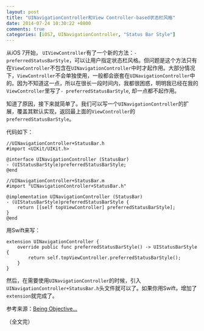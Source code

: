 ```yaml
---
layout: post
title: "UINavigationController和View Controller-based状态栏风格"
date: 2014-07-24 10:30:22 +0800
comments: true
categories: [iOS7, UINavigationController, "Status Bar Style"]
---
```


从iOS 7开始， `UIViewController`有了一个新的方法：`- preferredStatusBarStyle`，可以让用户指定状态栏风格。但问题是这个方法只有在`ViewController`不包含在`UINavigationController`中时才起作用。大部分情况下，`ViewController`不会单独使用，一般都会嵌套在`UINavigationController`中的。因为不知道这一点，所以在很长一段时间内，我都很困惑，明明我已经在我的`ViewController`里写了`- preferredStatusBarStyle`, 却一点都不起作用。

知道了原因，接下来就简单了。我们可以写一个`UINavigationController`的扩展，覆盖其默认实现，返回最上面的`ViewController`的`preferredStatusBarStyle`。

代码如下：
<!-- more -->

```objc
//UINavigationController+StatusBar.h
#import <UIKit/UIKit.h>

@interface UINavigationController (StatusBar)
- (UIStatusBarStyle)preferredStatusBarStyle;
@end

//UINavigationController+StatusBar.m
#import "UINavigationController+StatusBar.h"

@implementation UINavigationController (StatusBar)
- (UIStatusBarStyle)preferredStatusBarStyle {
    return [[self topViewController] preferredStatusBarStyle];
}
@end
```

用Swift来写：

```
extension UINavigationController {
    override public func preferredStatusBarStyle() -> UIStatusBarStyle {
        return self.topViewController.preferredStatusBarStyle();
    }
}
```

然后，在需要使用`UINavigationController`的时候，引入`UINavigationController+StatusBar.h`头文件就可以了。如果你用Swift，增加了`extension`就完成了。

参考来源：[Being Objective…](http://mythodeia.wordpress.com/2014/05/09/view-controller-based-status-bar-appearance/)

（全文完）
